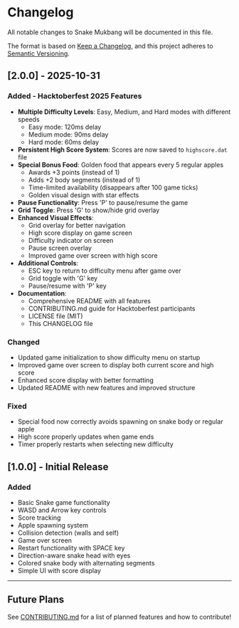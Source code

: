 # Changelog

All notable changes to Snake Mukbang will be documented in this file.

The format is based on [Keep a Changelog](https://keepachangelog.com/en/1.0.0/),
and this project adheres to [Semantic Versioning](https://semver.org/spec/v2.0.0.html).

## [2.0.0] - 2025-10-31

### Added - Hacktoberfest 2025 Features

- **Multiple Difficulty Levels**: Easy, Medium, and Hard modes with different speeds
  - Easy mode: 120ms delay
  - Medium mode: 90ms delay
  - Hard mode: 60ms delay
- **Persistent High Score System**: Scores are now saved to `highscore.dat` file
- **Special Bonus Food**: Golden food that appears every 5 regular apples
  - Awards +3 points (instead of 1)
  - Adds +2 body segments (instead of 1)
  - Time-limited availability (disappears after 100 game ticks)
  - Golden visual design with star effects
- **Pause Functionality**: Press 'P' to pause/resume the game
- **Grid Toggle**: Press 'G' to show/hide grid overlay
- **Enhanced Visual Effects**:
  - Grid overlay for better navigation
  - High score display on game screen
  - Difficulty indicator on screen
  - Pause screen overlay
  - Improved game over screen with high score
- **Additional Controls**:
  - ESC key to return to difficulty menu after game over
  - Grid toggle with 'G' key
  - Pause/resume with 'P' key
- **Documentation**:
  - Comprehensive README with all features
  - CONTRIBUTING.md guide for Hacktoberfest participants
  - LICENSE file (MIT)
  - This CHANGELOG file

### Changed

- Updated game initialization to show difficulty menu on startup
- Improved game over screen to display both current score and high score
- Enhanced score display with better formatting
- Updated README with new features and improved structure

### Fixed

- Special food now correctly avoids spawning on snake body or regular apple
- High score properly updates when game ends
- Timer properly restarts when selecting new difficulty

## [1.0.0] - Initial Release

### Added

- Basic Snake game functionality
- WASD and Arrow key controls
- Score tracking
- Apple spawning system
- Collision detection (walls and self)
- Game over screen
- Restart functionality with SPACE key
- Direction-aware snake head with eyes
- Colored snake body with alternating segments
- Simple UI with score display

---

## Future Plans

See [CONTRIBUTING.md](CONTRIBUTING.md) for a list of planned features and how to contribute!
